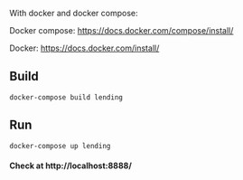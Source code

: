 With docker and docker compose:

Docker compose: https://docs.docker.com/compose/install/

Docker: https://docs.docker.com/install/

## Build
    docker-compose build lending

## Run
    docker-compose up lending

#### Check at http://localhost:8888/

